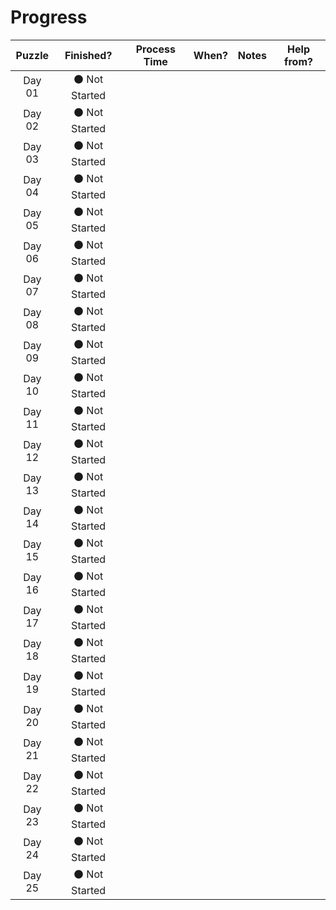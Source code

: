 # __Progress__

| Puzzle |  Finished?  | Process Time | When? | Notes | Help from? |
|:------:|:-----------:|:------------:|:-----:|:-----:|:----------:|
| Day 01 | ⚫ Not Started |
| Day 02 | ⚫ Not Started |
| Day 03 | ⚫ Not Started |
| Day 04 | ⚫ Not Started |
| Day 05 | ⚫ Not Started |
| Day 06 | ⚫ Not Started |
| Day 07 | ⚫ Not Started |
| Day 08 | ⚫ Not Started |
| Day 09 | ⚫ Not Started |
| Day 10 | ⚫ Not Started |
| Day 11 | ⚫ Not Started |
| Day 12 | ⚫ Not Started |
| Day 13 | ⚫ Not Started |
| Day 14 | ⚫ Not Started |
| Day 15 | ⚫ Not Started |
| Day 16 | ⚫ Not Started |
| Day 17 | ⚫ Not Started |
| Day 18 | ⚫ Not Started |
| Day 19 | ⚫ Not Started |
| Day 20 | ⚫ Not Started |
| Day 21 | ⚫ Not Started |
| Day 22 | ⚫ Not Started |
| Day 23 | ⚫ Not Started |
| Day 24 | ⚫ Not Started |
| Day 25 | ⚫ Not Started |
